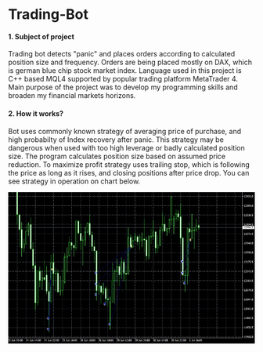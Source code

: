 # Trading-Bot
  #### 1. Subject of project
  Trading bot detects "panic" and places orders according to calculated position size and frequency.
  Orders are being placed mostly on DAX, which is german blue chip stock market index. 
  Language used in this project is C++ based MQL4 supported by popular trading platform MetaTrader 4. 
  Main purpose of the project was to develop my programming skills and broaden my financial markets horizons.

  #### 2. How it works?
  
  Bot uses commonly known strategy of averaging price of purchase, and high probabilty of Index recovery after panic. 
  This strategy may be dangerous when used with too high leverage or badly calculated position size. 
  The program calculates position size based on assumed price reduction. 
  To maximize profit strategy uses trailing stop, which is following the price as long as it rises, 
  and closing positions after price drop. You can see strategy in operation on chart below. 
    
    
![cojest](chart1.jpg)
    
